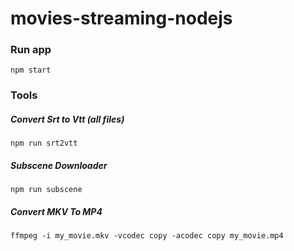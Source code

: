 # movies-streaming-nodejs

### Run app
    npm start

### Tools

##### Convert Srt to Vtt (all files)
    npm run srt2vtt
    
##### Subscene Downloader
    npm run subscene

##### Convert MKV To MP4
    ffmpeg -i my_movie.mkv -vcodec copy -acodec copy my_movie.mp4
    
